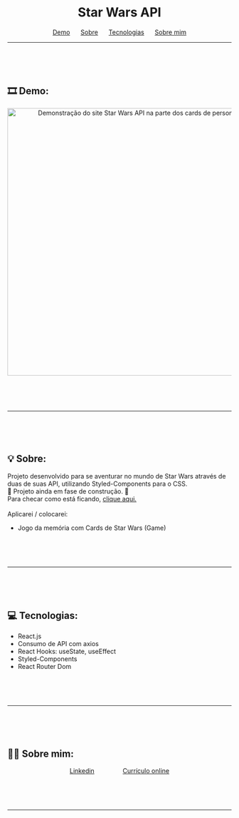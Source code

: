 <h1 align="center">Star Wars API</h1>

<p align="center">
    <a href="#demo" style="margin:10px">Demo</a>
    <a href="#sobre" style="margin:10px">Sobre</a>
    <a href="#tecnologias" style="margin:10px">Tecnologias</a>
    <a href="#sobremim" style="margin:10px">Sobre mim</a>
</p>

---

<br> <br> <br>

## 🎞 Demo: <a id="demo"></a>
<div align="center">
    <img alt="Demonstração do site Star Wars API na parte dos cards de personagens" style="width:600px">
</div>

<br> <br> <br>

---

<br> <br> <br>

## 💡 Sobre: <a id="sobre"></a>
Projeto desenvolvido para se aventurar no mundo de Star Wars através de duas de suas API, utilizando Styled-Components para o CSS.
<br>
🚧 Projeto ainda em fase de construção. 🚧
<br>
Para checar como está ficando, <a href="https://incandescent-crumble-1c3065.netlify.app/">clique aqui.</a>
<br><br>
Aplicarei / colocarei:
    <ul>
        <li>Jogo da memória com Cards de Star Wars (Game)</li>
    </ul>

<br> <br> <br>

---

<br> <br> <br>

## 💻 Tecnologias: <a id="tecnologias"></a>
<ul>
    <li>React.js</li>
    <li>Consumo de API com axios</li>
    <li>React Hooks: useState, useEffect</li>
    <li>Styled-Components</li>
    <li>React Router Dom</li>

</ul>


<br> <br> <br>

---

<br> <br> <br>

## 👩‍💻 Sobre mim: <a id="sobremim"></a>
<div align="center">
    <p>
        <a style="padding:30px" href="https://www.linkedin.com/in/ticianne-dias-a7a66b134/">Linkedin</a>
        <a style="padding:30px" href="https://ticiannedias.github.io/">Currículo online</a>
    </p>
</div>

<br> <br> <br>

---
